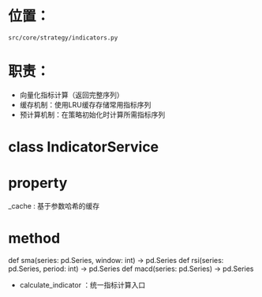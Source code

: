 # 位置：
`src/core/strategy/indicators.py`
# 职责：
- 向量化指标计算（返回完整序列）
- 缓存机制：使用LRU缓存存储常用指标序列
- 预计算机制：在策略初始化时计算所需指标序列

# class IndicatorService

# property
_cache : 基于参数哈希的缓存

# method
def sma(series: pd.Series, window: int) -> pd.Series
def rsi(series: pd.Series, period: int) -> pd.Series
def macd(series: pd.Series) -> pd.Series

- calculate_indicator ：统一指标计算入口